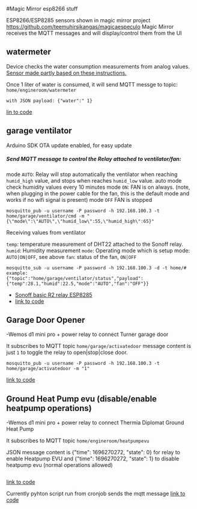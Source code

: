#Magic Mirror esp8266 stuff

ESP8266/ESP8285 sensors shown in magic mirror project https://github.com/teemuhirsikangas/magicaespeculo
Magic Mirror receives the MQTT messages and will display/control them from the UI

## watermeter
Device checks the water consumption measurements from analog values. [Sensor made partly based on these instructions.](https://www.stall.biz/project/impulsgeber-fuer-den-wasserzaehler-selbst-gebaut)

Once 1 liter of water is consumed, it will send MQTT messge to topic: `home/engineroom/watermeter`
 ```
 with JSON payload: {"water":" 1}
 ```
[lin to code](https://github.com/teemuhirsikangas/magicaespeculo/blob/master/_iot_devices/esp8266/watermeter)

## garage ventilator 
Arduino SDK OTA update enabled, for easy update
##### Send MQTT message to control the Relay attached to ventilator/fan:
mode `AUTO`: Relay will stop automatically the ventilator when reaching `humid_high` value, and stops when reaches `humid_low` value. auto mode check humidity values every 10 minutes
mode `ON`: FAN is on always. (note, when plugging in the power cable for the fan, this is the default mode and works if no wifi signal is present)
mode `OFF` FAN is stopped
```
mosquitto_pub -u username -P password -h 192.168.100.3 -t home/garage/ventilator/cmd -m "{\"mode\":\"AUTO\",\"humid_low\":55,\"humid_high\":65}"
```
Receiving values from ventilator

`temp`: temperature measurement of DHT22 attached to the Sonoff relay.
`humid`: Humidity measurement
`mode`: Operating mode which is setup mode: `AUTO|ON|OFF`, see above
`fan`: status of the fan, `ON|OFF`
```
mosquitto_sub -u username -P password -h 192.168.100.3 -d -t home/#
example:
{"topic":"home/garage/ventilator/status","payload":{"temp":28.1,"humid":22.5,"mode":"AUTO","fan":"OFF"}}
```

- [Sonoff basic R2 relay ESP8285](https://github.com/arendst/Sonoff-Tasmota/wiki/Sonoff-Basic)
- [link to code](https://github.com/teemuhirsikangas/magicaespeculo/blob/master/_iot_devices/esp8266/garage_ventilator)

## Garage Door Opener

-Wemos d1 mini pro + power relay to connect Turner garage door

It subscribes to MQTT topic `home/garage/activatedoor`
message content is just `1` to toggle the relay to open|stop|close door.
```
mosquitto_pub -u username -P password -h 192.168.100.3 -t home/garage/activatedoor -m "1"
```
[link to code](https://github.com/teemuhirsikangas/magicaespeculo/blob/master/_iot_devices/esp8266/garageDoorOpener)


## Ground Heat Pump evu (disable/enable heatpump operations)

-Wemos d1 mini pro + power relay to connect Thermia Diplomat Ground Heat Pump

It subscribes to MQTT topic `home/engineroom/heatpumpevu`

JSON message content is {"time": 1696270272, "state": 0} for relay to enable Heatpump EVU
and {"time": 1696270272, "state": 1} to disable heatpump evu (normal operations allowed)
```
```
[link to code](https://github.com/teemuhirsikangas/magicaespeculo/blob/master/_iot_devices/esp8266/heatpumpevu/heatpumpevu.ino)

Currently pyhton script run from cronjob sends the mqtt message
[link to code](https://github.com/teemuhirsikangas/magicaespeculo/blob/master/scripts/spot_prices.py)
